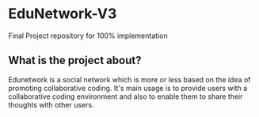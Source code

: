 # EduNetwork-V3
Final Project repository for 100% implementation

## What is the project about?
Edunetwork is a social network which is more or less based on the idea of promoting collaborative coding. It's main usage is to provide users with a collaborative coding environment and also to enable them to share their thoughts with other users.


